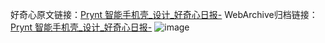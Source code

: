 好奇心原文链接：[Prynt 智能手机壳_设计_好奇心日报-](https://www.qdaily.com/articles/3670.html)
WebArchive归档链接：[Prynt 智能手机壳_设计_好奇心日报-](http://web.archive.org/web/20190623152706/https://www.qdaily.com/articles/3670.html)
![image](http://ww3.sinaimg.cn/large/007d5XDply1g3vd03gkemj30u02iuqhl)
